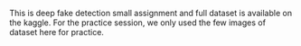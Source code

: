 This is deep fake detection small assignment and full dataset is available on the kaggle. For the practice session, we only used the few images of dataset here for practice. 

